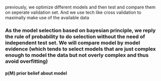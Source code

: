 previously, we optimize different models and then test and compare them on seperate validation set. And we use tech like cross validation to maximally make use of the available data

### As the model selection based on bayesian principle, we reply the rule of probability to do selection without the need of independent test set. We will compare model by model evidence (which tends to select models that are just complex enough to model the data but not overly complex and thus avoid overfitting)

#### p(M) prior belief about model

